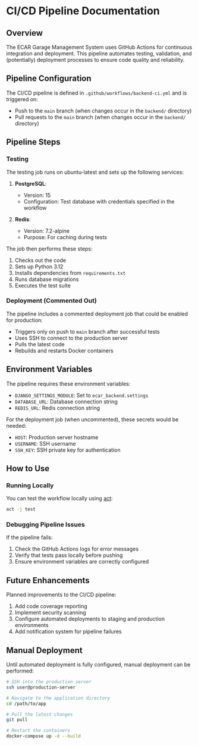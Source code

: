 # CI/CD Pipeline Documentation

## Overview

The ECAR Garage Management System uses GitHub Actions for continuous integration and deployment. This pipeline automates testing, validation, and (potentially) deployment processes to ensure code quality and reliability.

## Pipeline Configuration

The CI/CD pipeline is defined in `.github/workflows/backend-ci.yml` and is triggered on:
- Push to the `main` branch (when changes occur in the `backend/` directory)
- Pull requests to the `main` branch (when changes occur in the `backend/` directory)

## Pipeline Steps

### Testing

The testing job runs on ubuntu-latest and sets up the following services:

1. **PostgreSQL**:
   - Version: 15
   - Configuration: Test database with credentials specified in the workflow

2. **Redis**:
   - Version: 7.2-alpine
   - Purpose: For caching during tests

The job then performs these steps:
1. Checks out the code
2. Sets up Python 3.12
3. Installs dependencies from `requirements.txt`
4. Runs database migrations
5. Executes the test suite

### Deployment (Commented Out)

The pipeline includes a commented deployment job that could be enabled for production:
- Triggers only on push to `main` branch after successful tests
- Uses SSH to connect to the production server
- Pulls the latest code
- Rebuilds and restarts Docker containers

## Environment Variables

The pipeline requires these environment variables:
- `DJANGO_SETTINGS_MODULE`: Set to `ecar_backend.settings`
- `DATABASE_URL`: Database connection string
- `REDIS_URL`: Redis connection string

For the deployment job (when uncommented), these secrets would be needed:
- `HOST`: Production server hostname
- `USERNAME`: SSH username
- `SSH_KEY`: SSH private key for authentication

## How to Use

### Running Locally

You can test the workflow locally using [act](https://github.com/nektos/act):

```bash
act -j test
```

### Debugging Pipeline Issues

If the pipeline fails:
1. Check the GitHub Actions logs for error messages
2. Verify that tests pass locally before pushing
3. Ensure environment variables are correctly configured

## Future Enhancements

Planned improvements to the CI/CD pipeline:
1. Add code coverage reporting
2. Implement security scanning
3. Configure automated deployments to staging and production environments
4. Add notification system for pipeline failures

## Manual Deployment

Until automated deployment is fully configured, manual deployment can be performed:

```bash
# SSH into the production server
ssh user@production-server

# Navigate to the application directory
cd /path/to/app

# Pull the latest changes
git pull

# Restart the containers
docker-compose up -d --build
``` 